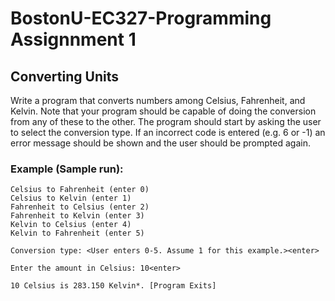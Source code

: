 # BostonU-EC327-Programming Assignnment 1
## Converting Units
Write a program that converts numbers among Celsius, Fahrenheit, and Kelvin. Note that your program should be capable of doing the conversion from any of these to the other. 
The program should start by asking the user to select the conversion type. If an incorrect code is entered (e.g. 6 or -1) an error message should be shown and the user should be prompted again.

### Example (Sample run):
```
Celsius to Fahrenheit (enter 0)
Celsius to Kelvin (enter 1)
Fahrenheit to Celsius (enter 2)
Fahrenheit to Kelvin (enter 3)
Kelvin to Celsius (enter 4)
Kelvin to Fahrenheit (enter 5)

Conversion type: <User enters 0-5. Assume 1 for this example.><enter>

Enter the amount in Celsius: 10<enter>

10 Celsius is 283.150 Kelvin*. [Program Exits]
```
